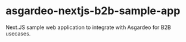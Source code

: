 # asgardeo-nextjs-b2b-sample-app
Next.JS sample web application to integrate with Asgardeo for B2B usecases.
